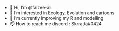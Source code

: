 - 👋 Hi, I’m @faizee-ali
- 👀 I’m interested in Ecology, Evolution and cartoons
- 🌱 I’m currently improving my R and modelling
- 📫 How to reach me discord : Skrrāttä#0424

<!---
faizee-ali/faizee-ali is a ✨ special ✨ repository because its `README.md` (this file) appears on your GitHub profile.
You can click the Preview link to take a look at your changes.
--->
